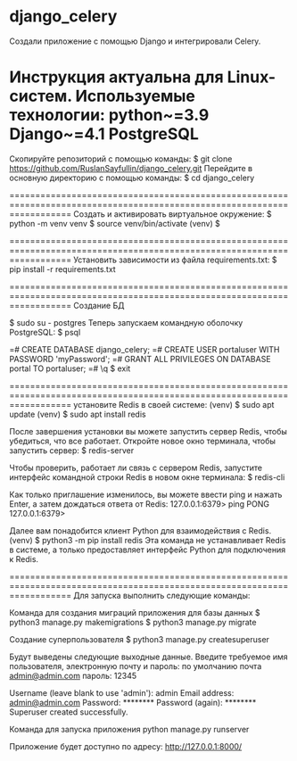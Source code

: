 # django_celery
Cоздали приложение с помощью Django и  интегрировали Celery.

Инструкция актуальна для Linux-систем.
Используемые технологии:
    python~=3.9
    Django~=4.1
    PostgreSQL
========================================================================================================================
Скопируйте репозиторий с помощью команды:
$ git clone https://github.com/RuslanSayfullin/django_celery.git
Перейдите в основную директорию с помощью команды: 
$ cd django_celery

========================================================================================================================
Создать и активировать виртуальное окружение:
$ python -m venv venv
$ source venv/bin/activate
(venv) $

========================================================================================================================
Установить зависимости из файла requirements.txt:
$ pip install -r requirements.txt

========================================================================================================================
Создание БД

$ sudo su - postgres
Теперь запускаем командную оболочку PostgreSQL:
$ psql 

=# CREATE DATABASE django_celery;
=# CREATE USER portaluser WITH PASSWORD 'myPassword';
=# GRANT ALL PRIVILEGES ON DATABASE portal TO portaluser;
=# \q
$ exit

========================================================================================================================
установите Redis в своей системе:
(venv) $ sudo apt update
(venv) $ sudo apt install redis

После завершения установки вы можете запустить сервер Redis, чтобы убедиться, что все работает.
Откройте новое окно терминала, чтобы запустить сервер:
$ redis-server

Чтобы проверить, работает ли связь с сервером Redis, запустите интерфейс командной строки Redis в новом окне терминала:
$ redis-cli

Как только приглашение изменилось, вы можете ввести ping и нажать Enter, а затем дождаться ответа от Redis:
127.0.0.1:6379> ping
PONG
127.0.0.1:6379>

Далее вам понадобится клиент Python для взаимодействия с Redis.
(venv) $ python3 -m pip install redis
Эта команда не устанавливает Redis в системе, а только предоставляет интерфейс Python для подключения к Redis.


========================================================================================================================
Для запуска выполнить следующие команды:

Команда для создания миграций приложения для базы данных
$ python3 manage.py makemigrations
$ python3 manage.py migrate

Создание суперпользователя
$ python3 manage.py createsuperuser

Будут выведены следующие выходные данные. Введите требуемое имя пользователя, электронную почту и пароль:
по умолчанию почта admin@admin.com пароль: 12345

Username (leave blank to use 'admin'): admin
Email address: admin@admin.com
Password: ********
Password (again): ********
Superuser created successfully.

Команда для запуска приложения
python manage.py runserver

Приложение будет доступно по адресу: http://127.0.0.1:8000/






